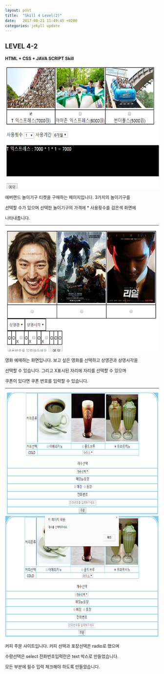 ```yaml
---
layout: post
title:  "Skill 4 Level(2)"
date:   2017-08-21 11:49:45 +0200
categories: jekyll update
---
```


## LEVEL 4-2
#### HTML + CSS + JAVA SCRIPT Skill

<img src="/assets/html2.jpg" style="width:600px; height:400px;">

에버랜드 놀이기구 티켓을 구매하는 페이지입니다. 3가지의 놀이기구를 

선택할 수가 있으며 선택한 놀이기구의 가격에 * 사용횟수를 검은색 화면에 

나타내줍니다.
- - -

<img src="/assets/html3.jpg" style="width:600px; height:400px;">

영화 예매하는 화면입니다. 보고 싶은 영화를 선택하고 상영관과 상영시각을 

선택할 수 있습니다. 그리고 X표시된 자리에 자리를 선택할 수 있으며 

쿠폰이 있다면 쿠폰 번호를 입력할 수 있습니다. 

- - -

<img src="/assets/html7.jpg" style="width:600px; height:400px;">
<img src="/assets/html9.jpg" style="width:600px; height:400px;">

커피 주문 사이트입니다. 커피 선택과 포장선택은 radio로 했으며 

수량선택은 select 전화번호입력란은 text 박스로 만들었습니다.

모든 부분에 필수 입력 체크해야 하도록 만들었습니다. 